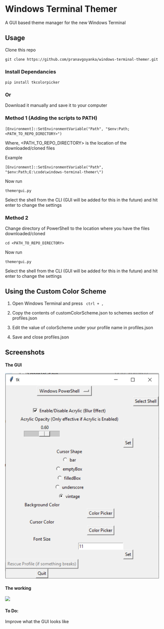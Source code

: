 # Windows Terminal Themer
A GUI based theme manager for the new Windows Terminal

## Usage

Clone this repo

```
git clone https://github.com/pranavgoyanka/windows-terminal-themer.git
```
### Install Dependancies
```
pip install tkcolorpicker
```

### Or 
Download it manually and save it to your computer

### Method 1 (Adding the scripts to PATH)

```
[Environment]::SetEnvironmentVariable("Path", "$env:Path;<PATH_TO_REPO_DIRECTORY>")
```
Where, <PATH_TO_REPO_DIRECTORY> is the location of the downloaded/cloned files

Example

```
[Environment]::SetEnvironmentVariable("Path", "$env:Path;E:\code\windows-terminal-themer\")
```

Now run

```
themergui.py
```

Select the shell from the CLI (GUI will be added for this in the future) and hit enter to change the settings

### Method 2 

Change directory of PowerShell to the location where you have the files downloaded/cloned

```
cd <PATH_TO_REPO_DIRECTORY>
```

Now run

```
themergui.py
```

Select the shell from the CLI (GUI will be added for this in the future) and hit enter to change the settings

## Using the Custom Color Scheme
1) Open Windows Terminal and press ``` ctrl + ,```

2) Copy the contents of customColorScheme.json to schemes section of profiles.json

3) Edit the value of colorScheme under your profile name in profiles.json

4) Save and close profiles.json

## Screenshots

#### The GUI
![](https://github.com/pranavgoyanka/windows-terminal-themer/blob/master/screenshots/gui.PNG)

#### The working 
![](https://github.com/pranavgoyanka/windows-terminal-themer/blob/master/screenshots/working.gif)

#### To Do:
Improve what the GUI looks like


